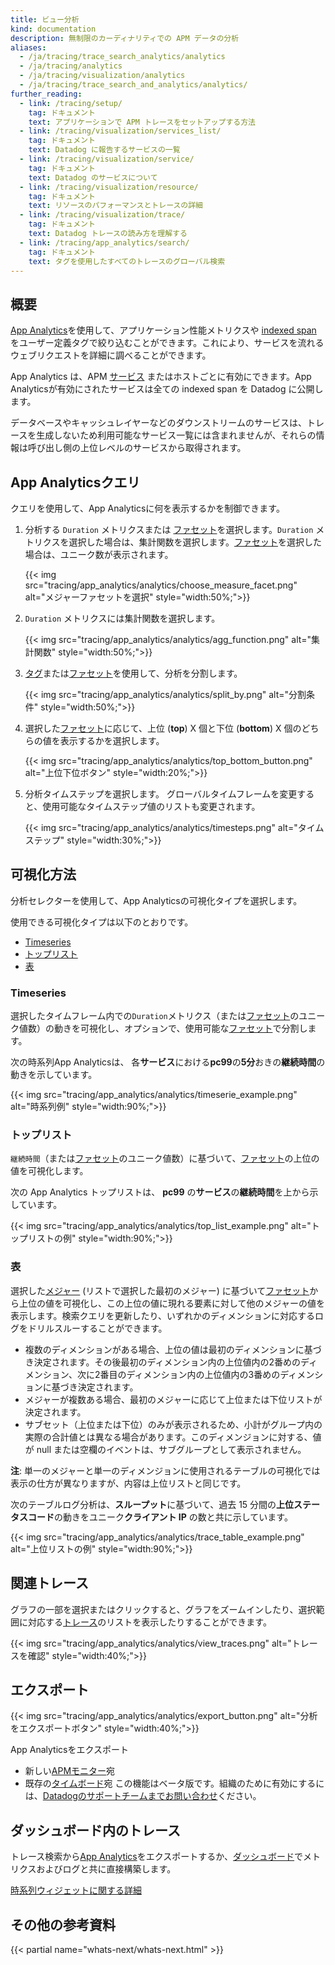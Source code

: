 ```yaml
---
title: ビュー分析
kind: documentation
description: 無制限のカーディナリティでの APM データの分析
aliases:
  - /ja/tracing/trace_search_analytics/analytics
  - /ja/tracing/analytics
  - /ja/tracing/visualization/analytics
  - /ja/tracing/trace_search_and_analytics/analytics/
further_reading:
  - link: /tracing/setup/
    tag: ドキュメント
    text: アプリケーションで APM トレースをセットアップする方法
  - link: /tracing/visualization/services_list/
    tag: ドキュメント
    text: Datadog に報告するサービスの一覧
  - link: /tracing/visualization/service/
    tag: ドキュメント
    text: Datadog のサービスについて
  - link: /tracing/visualization/resource/
    tag: ドキュメント
    text: リソースのパフォーマンスとトレースの詳細
  - link: /tracing/visualization/trace/
    tag: ドキュメント
    text: Datadog トレースの読み方を理解する
  - link: /tracing/app_analytics/search/
    tag: ドキュメント
    text: タグを使用したすべてのトレースのグローバル検索
---
```

## 概要

[App Analytics][1]を使用して、アプリケーション性能メトリクスや [indexed span][2] をユーザー定義タグで絞り込むことができます。これにより、サービスを流れるウェブリクエストを詳細に調べることができます。

App Analytics は、APM [サービス][3] またはホストごとに有効にできます。App Analyticsが有効にされたサービスは全ての indexed span を Datadog に公開します。

データベースやキャッシュレイヤーなどのダウンストリームのサービスは、トレースを生成しないため利用可能なサービス一覧には含まれませんが、それらの情報は呼び出し側の上位レベルのサービスから取得されます。

## App Analyticsクエリ

クエリを使用して、App Analyticsに何を表示するかを制御できます。

1. 分析する `Duration` メトリクスまたは [ファセット][4]を選択します。`Duration` メトリクスを選択した場合は、集計関数を選択します。[ファセット][4]を選択した場合は、ユニーク数が表示されます。

    {{< img src="tracing/app_analytics/analytics/choose_measure_facet.png" alt="メジャーファセットを選択"  style="width:50%;">}}

2. `Duration` メトリクスには集計関数を選択します。

    {{< img src="tracing/app_analytics/analytics/agg_function.png" alt="集計関数"  style="width:50%;">}}

3. [タグ][5]または[ファセット][4]を使用して、分析を分割します。

    {{< img src="tracing/app_analytics/analytics/split_by.png" alt="分割条件"  style="width:50%;">}}

4. 選択した[ファセット][4]に応じて、上位 (**top**) X 個と下位 (**bottom**) X 個のどちらの値を表示するかを選択します。

    {{< img src="tracing/app_analytics/analytics/top_bottom_button.png" alt="上位下位ボタン"  style="width:20%;">}}

5. 分析タイムステップを選択します。
  グローバルタイムフレームを変更すると、使用可能なタイムステップ値のリストも変更されます。

    {{< img src="tracing/app_analytics/analytics/timesteps.png" alt="タイムステップ"  style="width:30%;">}}

## 可視化方法

分析セレクターを使用して、App Analyticsの可視化タイプを選択します。

使用できる可視化タイプは以下のとおりです。

* [Timeseries](#timeseries)
* [トップリスト](#top-list)
* [表](#table)

### Timeseries

選択したタイムフレーム内での`Duration`メトリクス（または[ファセット][4]のユニーク値数）の動きを可視化し、オプションで、使用可能な[ファセット][4]で分割します。

次の時系列App Analyticsは、
各**サービス**における**pc99**の**5分**おきの**継続時間**の動きを示しています。

{{< img src="tracing/app_analytics/analytics/timeserie_example.png" alt="時系列例"  style="width:90%;">}}

### トップリスト

`継続時間`（または[ファセット][4]のユニーク値数）に基づいて、[ファセット][4]の上位の値を可視化します。

次の App Analytics トップリストは、
**pc99** の**サービス**の**継続時間**を上から示しています。

{{< img src="tracing/app_analytics/analytics/top_list_example.png" alt="トップリストの例"  style="width:90%;">}}

### 表

選択した[メジャー][6] (リストで選択した最初のメジャー) に基づいて[ファセット][4]から上位の値を可視化し、この上位の値に現れる要素に対して他のメジャーの値を表示します。検索クエリを更新したり、いずれかのディメンションに対応するログをドリルスルーすることができます。

* 複数のディメンションがある場合、上位の値は最初のディメンションに基づき決定されます。その後最初のディメンション内の上位値内の2番めのディメンション、次に2番目のディメンション内の上位値内の3番めのディメンションに基づき決定されます。
* メジャーが複数ある場合、最初のメジャーに応じて上位または下位リストが決定されます。
* サブセット（上位または下位）のみが表示されるため、小計がグループ内の実際の合計値とは異なる場合があります。このディメンジョンに対する、値が null または空欄のイベントは、サブグループとして表示されません。

 **注**: 単一のメジャーと単一のディメンジョンに使用されるテーブルの可視化では表示の仕方が異なりますが、内容は上位リストと同じです。

 次のテーブルログ分析は、**スループット**に基づいて、過去 15 分間の**上位ステータスコード**の動きをユニーク**クライアント IP** の数と共に示しています。

{{< img src="tracing/app_analytics/analytics/trace_table_example.png" alt="上位リストの例"  style="width:90%;">}}

## 関連トレース

グラフの一部を選択またはクリックすると、グラフをズームインしたり、選択範囲に対応する[トレース][7]のリストを表示したりすることができます。

{{< img src="tracing/app_analytics/analytics/view_traces.png" alt="トレースを確認"  style="width:40%;">}}

## エクスポート

{{< img src="tracing/app_analytics/analytics/export_button.png" alt="分析をエクスポートボタン"  style="width:40%;">}}

App Analyticsをエクスポート

* 新しい[APMモニター][8]宛
* 既存の[タイムボード][9]宛
  この機能はベータ版です。組織のために有効にするには、[Datadogのサポートチームまでお問い合わせ][10]ください。

## ダッシュボード内のトレース

トレース検索から[App Analytics][1]をエクスポートするか、[ダッシュボード][11]でメトリクスおよびログと共に直接構築します。

[時系列ウィジェットに関する詳細][12]

## その他の参考資料

{{< partial name="whats-next/whats-next.html" >}}

[1]: /ja/tracing/app_analytics/
[2]: /ja/tracing/visualization/#apm-event
[3]: /ja/tracing/visualization/#services
[4]: /ja/tracing/app_analytics/search/#facets
[5]: /ja/getting_started/tagging/
[6]: /ja/tracing/app_analytics/search/#measures
[7]: /ja/tracing/visualization/#trace
[8]: /ja/monitors/monitor_types/apm/
[9]: /ja/dashboards/timeboard/
[10]: /ja/help/
[11]: /ja/dashboards/
[12]: /ja/dashboards/widgets/timeseries/

